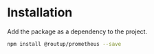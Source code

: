 # Installation

Add the package as a dependency to the project.

```sh
npm install @routup/prometheus --save
```
